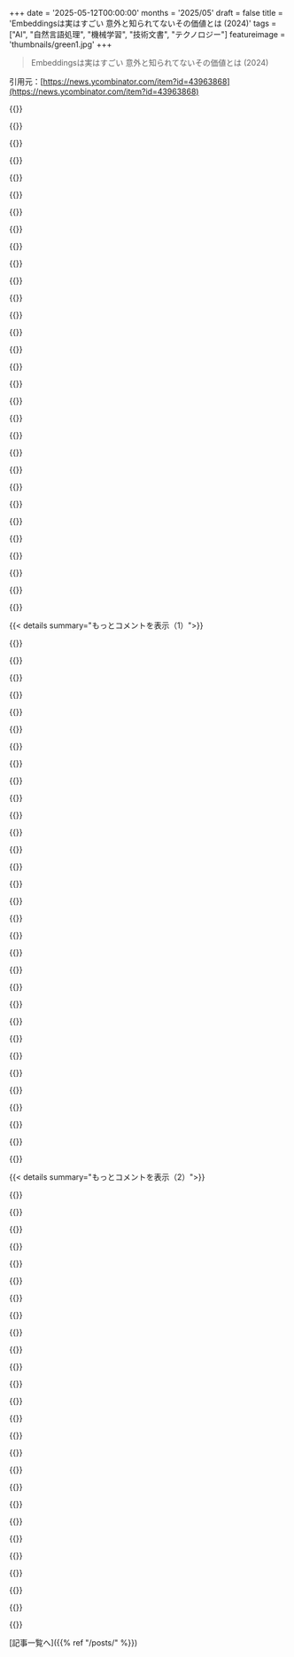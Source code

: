 +++
date = '2025-05-12T00:00:00'
months = '2025/05'
draft = false
title = 'Embeddingsは実はすごい 意外と知られてないその価値とは (2024)'
tags = ["AI", "自然言語処理", "機械学習", "技術文書", "テクノロジー"]
featureimage = 'thumbnails/green1.jpg'
+++

> Embeddingsは実はすごい 意外と知られてないその価値とは (2024)

引用元：[https://news.ycombinator.com/item?id=43963868](https://news.ycombinator.com/item?id=43963868)




{{<matomeQuote body="この記事書いた本人だよ。読んでくれてありがとう！<br>この投稿は6ヶ月前にもNews.YCombinator.Comで話題になったんだ。<br>https://news.ycombinator.com/item?id=42013762<br>「Embeddingsは過小評価されてる」って言ったのは、僕らTechnical Writers（TWs）の仲間が、TWのツールボックスにある超便利な新しいツールにもっと注目すべきだ、って意味だったんだ。MLの専門家には、 Embeddings が全然”過小評価されてない”って分かってるよ。だから、彼らにとっては変な発言に聞こえるよね。<br>この記事が、TWで Embeddings を具体的にどう使ってるかって詳細が少ないのは分かってる。いくつかプロジェクトや他のブログ投稿を準備中なんだ。手短に言うと、 Embeddings が重要なのは、TWの3つの難題、Technicalwriting.dev/strategy/challenges.html で挙げてる課題を解決するのに役立つからだよ。" userName="kaycebasques" createdAt="2025/05/12 15:41:54" color="#38d3d3">}}




{{<matomeQuote body="Tech Writersにもっと響くようにして、MLの専門家向けじゃなくしたらどうかな。狙ってる読者層にもっと広まると思うよ。例えば、「以前は不可能だった規模でテキスト間の関連性を見つけ出す能力」みたいなところをもっと掘り下げるとか。応用例のセクションはあるけど、見落としやすいんだ。Tech Writersにとっての価値を、具体例と一緒に最初に持ってきた方がいいよ。" userName="theletterf" createdAt="2025/05/12 17:19:31" color="#38d3d3">}}




{{<matomeQuote body="うん、フォローアップの投稿やプロジェクトで、TWでEmbeddingsを具体的にどう活用するかってのをちゃんと見せないとだめだね。例（どんな形でも）は教えるツールとして本当に魔法みたいに効果があるんだ。" userName="kaycebasques" createdAt="2025/05/12 18:52:07" color="#ff33a1">}}




{{<matomeQuote body="＞ 記事が、TWで Embeddings を具体的にどう使ってるかって詳細が少ないのは分かってる。<br>それよりさらに重要なのは、最初の6～8段落を読んでも、「embedding」って何なのか全然分からないってことだよ。3段落目には<br>＞ Embeddings の使い方と仕組みの概要だよ。<br>って書いてあるのに、それが何かって説明は（記事のずっと奥に埋もれてなければ）全くないね。" userName="sgbeal" createdAt="2025/05/12 17:07:18" color="#ff33a1">}}




{{<matomeQuote body=" Embeddings を初めて学ぶTechnical Writersの仲間には、形式的な概念を急に導入するとちょっと圧倒されるかなって心配したんだけど、投稿で質問の答えを待たされすぎるのもイライラするってことも分かってるんだ。だから、最初に簡単な答えを出す方法を見つけるよ。フィードバックありがとう。" userName="kaycebasques" createdAt="2025/05/12 18:42:50" color="#45d325">}}




{{<matomeQuote body="Word embeddingっていうのは、単語をたくさんの数字で表現したもので、それぞれの数字が単語の何らかの特性を表してるんだ。普通、それらの特性が何かっていうのは分からないんだ。だって、その数字は大量のテキストを処理する間にモデルが学習するからね。" userName="kadushka" createdAt="2025/05/12 20:58:18" color="#785bff">}}




{{<matomeQuote body="＞ Discoveryness。必要なコンテンツが存在しても、ユーザーが見つけられる保証は難しい。<br> Embeddingsに僕が適用した、公開用のUXレイヤーについてどう思うか気になるな。「Semantic scrolling」って呼んでるんだけど、正確には検索じゃなくて、summaryとdetailsをツリーとして使ってクラスタ内を移動するものなんだ。<br>[1]は一つの開始点（アニメーションの矢印を押すと「wiki-hole」できるよ）。<br>[2]はコレクション全体（本、映画、音楽、アニメなど）だよ。<br>[1] - https://www.sharecommonbase.com/synthesize/1009?id=1009<br>[2] - https://www.sharecommonbase.com/" userName="_bramses" createdAt="2025/05/12 21:47:12" color="#ff33a1">}}




{{<matomeQuote body="なるほど。Semantic scrollingのアイデアはなんとなく理解できたけど、サイトで実際に動いてるのを見るのがちょっと難しいな。特定のトピックの専門家になりたい場合で、関連するたくさんのアイデアをじっくり見て、思いがけない新しい発見の可能性を作りたい、みたいなケースでは役立つと思う。Technical documentationに関しては、たいていの人はできるだけ早く特定の情報を見つけて、自分の作業に戻りたいから、semantic scrollingはほとんどのドキュメントサイトにはあまり合わないと思うな。つまり、必要な情報を見つけるためにsemantic scrollingする忍耐力はないだろうね。" userName="kaycebasques" createdAt="2025/05/13 00:52:31" color="">}}




{{<matomeQuote body="細かいことだけど、これは入門記事だってのは理解してるけど、ちょっと”入門すぎ”ると思うんだ。次を読みたいと思わせる Embeddings の「killer app」のプレビューくらいは出すべきだよ。記事全体を読んだけど、前は知らなかった何か役に立つことや洞察を得た気はしないんだ。出し惜しみしすぎだと感じたけど、シェアしてくれてありがとう、感謝してるよ。" userName="luckydata" createdAt="2025/05/12 17:53:18" color="#785bff">}}




{{<matomeQuote body="うん、確かにスタンドアロンの投稿としては、漠然としすぎてて具体的な応用例が示されてないから説得力がないのは完全に理解できるよ。言い訳になるけど、これはスタンドアロンの投稿にするつもりは全然なかったんだ。Embeddings をTechnical Writingでどう応用するかを探求するフォローアップ投稿やプロジェクトで補完される、概念的な入門編にするつもりだったんだ。幸い、この投稿への注目が再び集まったことで、フォローアップのコンテンツをちゃんと出すモチベーションになることを願ってるよ ;)" userName="kaycebasques" createdAt="2025/05/12 18:50:01" color="#ff33a1">}}




{{<matomeQuote body="あと、テクニカルライティングにおけるembeddingsの直接的な応用については、このリンクも見てみてね -＞ https://www.tdcommons.org/dpubs_series/8057/" userName="kaycebasques" createdAt="2025/05/12 19:49:28" color="#ff5c5c">}}




{{<matomeQuote body="記事書いてくれてありがとね！<br>結果の質はどうだったか気になるな〜？ ML界隈の人は評価大好きだけど、”感覚”で見て結果は妥当に見えた？" userName="rybosome" createdAt="2025/05/12 16:12:16" color="">}}




{{<matomeQuote body="”結果”っていうのは関連ページ実験のことかな？ 結果はかなり有望だったよ。<br>算出された関連ページの多くはめちゃくちゃ妥当だった。例えば、https://www.sphinx-doc.org/en/master/development/html_themes... 読んでたら、https://www.sphinx-doc.org/en/master/usage/theming.html にも興味あるだろうなって推測できるのはめっちゃ妥当だよね。" userName="kaycebasques" createdAt="2025/05/12 18:45:36" color="#785bff">}}




{{<matomeQuote body="embeddingsとembedding searchのもう一つ超クールな特徴は、リソースがめちゃ安くてクライアントサイドでも実行できること。<br>ONNXモデルはtransformer.jsで読み込んで実行できるよ（https://github.com/huggingface/transformers.js/）。<br>hnswみたいなembeddingsのインデックスもビルドして静的にホストできちゃう。<br>これのちょっとしたオープンソースデモをここで公開してる -＞ https://jasonjmcghee.github.io/portable-hnsw/ （プロトタイプだけど）<br>要するに、インデックスをクエリ可能なparquetファイルとして表現して、duckdbでクエリする感じ。<br>Github Pages使ったからタダだったよ。cloudflareのR2なら保存したサイズ分だけ（超安い）。" userName="jasonjmcghee" createdAt="2025/05/12 16:36:43" color="#ff5c5c">}}




{{<matomeQuote body="へ〜、クライアントサイドでJS動かすembeddingsは知らなかったわ。これドキュメントサイトにはめっちゃ応用効きそう。情報共有サンキュ！<br>ParquetとPolarsは、この記事読んでて前から気になってたんだよね -＞ https://minimaxir.com/2025/02/embeddings-parquet/" userName="kaycebasques" createdAt="2025/05/12 18:54:15" color="">}}




{{<matomeQuote body="記事めっちゃいいね！" userName="jasonjmcghee" createdAt="2025/05/13 01:41:14" color="">}}




{{<matomeQuote body="これについて考えてたんだ。自分のアプリにembeddingベースの検索を足すのをためらってたのは、Embedding APIプロバイダーへのレイテンシが嫌だったからなんだよね。 embeddingsなしで何かレンダリングして、非同期でembedding実行して、結果が来たらリストを更新するのも嫌なんだ。UX的に賢くやるの難しそう。<br>ローカルでレンダリングするにはモデルへのアクセスが必要だよね？ OpenAIとかGoogleとかのより、ローカルモデルのembeddingsの質がどのくらいになるか気になるな〜。無料／即時ってのはマジで魅力的だけどね。" userName="qq99" createdAt="2025/05/12 16:50:06" color="#45d325">}}




{{<matomeQuote body="MTEB見てみて（https://huggingface.co/spaces/mteb/leaderboard）<br>オープンソースのやつの中には、実は”もっと良い”のもいっぱいあるんだよ。<br>特にnomic, bge, gte, それにall-MiniLM-L6-v2で良い経験してる。<br>全部数百MB（all-MiniLMは87MBだけどね）。" userName="jasonjmcghee" createdAt="2025/05/12 16:55:18" color="#785bff">}}




{{<matomeQuote body="all-MiniLM-L6-v2大好き！ 87MBってめちゃ小さいから、小さいVM上のウェブアプリプロセスでRAMに載せられるくらいだよね。<br>自分の実験だと、多くの目的にはGood Enoughな結果が出るよ -＞ https://simonwillison.net/2023/Sep/4/llm-embeddings/#embeddi..." userName="simonw" createdAt="2025/05/12 17:26:46" color="#ff5733">}}




{{<matomeQuote body="87MBでも、やっぱ結構大きいよね。<br>HNでみんなが10-50MBの画像を読み込むサイトに呆れてたコメントとか思い出してみてよ。<br>ブラウザベンダーが、モデルを一度ダウンロードしたら、それを要求するどのウェブサイトでも再利用できる安全な方法を考え出してくれるといいな。<br>ChromeがAIイニシアティブやってるのは知ってるけど、この特定の問題についてのドキュメントは見てないな -＞ https://developer.chrome.com/docs/ai" userName="kaycebasques" createdAt="2025/05/13 01:02:47" color="#ff33a1">}}




{{<matomeQuote body="ChromeにEmbeddingモデルが搭載されてるってマジかよ、でもユーザーや開発者には使えないらしいけどね（俺が知る限り）<br>https://dejan.ai/blog/chromes-new-embedding-model/" userName="jasonjmcghee" createdAt="2025/05/13 01:47:25" color="#ff5c5c">}}




{{<matomeQuote body="個人的には嫌いなんだよね、コンテキスト長がめっちゃ短くて、ツイートくらいのサイズになると黙ってテキストを切り捨てるんだ。GitHubでこのことについてずっと主張してるんだけど、誰も知らなさそうなんだよね。今俺が使ってるのはollamaのsnowflake-arctic-embed2だよ。" userName="Ey7NFZ3P0nzAe" createdAt="2025/05/13 08:02:15" color="#38d3d3">}}




{{<matomeQuote body="何が起きてるのか詳しく説明してくんない？結果が全然理解できないんだけどさ。" userName="rrr_oh_man" createdAt="2025/05/12 19:45:09" color="">}}




{{<matomeQuote body="「雰囲気」で検索して似たテキストを見つけられるのがEmbedding検索だよ。例えば”怖いんだ”とか”速く走ってる”とかね。結果は意味的に似てるよ。これは階層的ナビゲーション可能なスモールワールドを使ってて、テキストをチャンク化してEmbedding化・インデックス化してるんだ。<br>インデックスはparquetファイルに分割してCDN配信・クライアント検索を可能にしてるよ。（ベクターDBは不要）" userName="jasonjmcghee" createdAt="2025/05/13 00:41:57" color="#ff33a1">}}




{{<matomeQuote body="記事の「同じ量の数値で比較できる」って点について、ハッシュ関数もそうだけどEmbedding比較とは全然意味が違うって説明が必要だと思うよ。Embeddingは学習に依存するから、比較の質は学習方法で変わるんだ。”ユニバーサルなEmbedding”なんて無くて、任意のテキストを意味のある比較できるわけじゃないって点を強調してね。" userName="ubj" createdAt="2025/05/12 17:23:52" color="#45d325">}}




{{<matomeQuote body="フィードバックありがとう。これらのモデル（例えばGeckoとかNV-Embed、Gemini Embeddingとか）がどう作られてるかの研究論文を読んでて、君が言ってることの要点が掴めてきたよ。この点でもっと記事を正確にする方法を見つけるつもりだよ。" userName="kaycebasques" createdAt="2025/05/12 19:23:25" color="#ff5733">}}




{{<matomeQuote body="Embeddingがハッシュのようなものなら、それを”クラッキング”（Embeddingからテキスト逆生成）する研究はあるのかな？LLMで次のトークン選びにEmbedding類似度を使うとか。<br>著者の例みたいに、テキスト全体でセマンティック代数、「フレンドリーさ」の概念を文章に”足す”とか、そういうことができたらすごくない？" userName="jas8425" createdAt="2025/05/12 17:44:34" color="#785bff">}}




{{<matomeQuote body="”Embeddingから始めて意味的に近いテキストを逆生成することさ？”<br>どうやらこれはembedding inversionって呼ばれてるらしいよ。Universal Zero-shot Embedding Inversionっていう関連論文もあるよ。<br>変化させながらターゲットに段階的に近づいていくのが一番一般的な方法みたいだけど、もっと最適な方法もたくさんあるらしい。CLIP embeddingsを使った画像拡散とかもちょっと関連してるね。" userName="luke-stanley" createdAt="2025/05/12 18:01:16" color="#38d3d3">}}




{{<matomeQuote body="言いたかったのはね、どうやらこれは”embedding inversion”って呼ばれてるらしいってこと、そして”Universal Zero-shot Embedding Inversion”っていうのが関連論文で基本をたくさんカバーしてるってこと。<br>最近知ったんだけど、ArXiv LabsのArXiv RAG agentっていうのが、研究について調べたい人にとってすごくクールな方法なんだ。<br>https://www.alphaxiv.org/assistant<br>前に”inversion”には偶然出会ったことはあったけど、AlphaXiv Assistantが”embedding inversion”を教えてくれたんだよ。" userName="luke-stanley" createdAt="2025/05/14 11:30:09" color="#45d325">}}




{{<matomeQuote body="この分野の専門家じゃないけど、どうやらこの研究はあるみたいだね。inference-time intervention [1]、[2]って呼ばれてるよ。<br>[1] ”Steering Language Models With Activation Engineering”, 2023, https://arxiv.org/abs/2308.10248<br>[2] ”Multi-Attribute Steering of Language Models via Targeted Intervention”, 2025, https://arxiv.org/pdf/2502.12446" userName="smokel" createdAt="2025/05/12 18:09:46" color="#38d3d3">}}




{{< details summary="もっとコメントを表示（1）">}}

{{<matomeQuote body="hashはデータをユニークで衝突しにくい単一出力に変換するものだよ．意味を壊すんだ．これ，Embeddingsがやってることとは真逆なんだよね．Embeddingsはデータを意味を持つ多次元空間に展開するものだよ．hashは意味と構造を壊すけど，Embeddingsは意味と構造を作る感じかな．" userName="quantadev" createdAt="2025/05/12 18:49:04" color="#ff33a1">}}




{{<matomeQuote body="hash functionってのは一般的に，入力を固定長の出力にマッピングするだけの関数なんだよ．だからEmbeddingsもhash functionsなんだ．君はたぶん，衝突回避が重要なcryptographic hashesのこと考えてるんでしょ．でもそれは本質じゃないんだ．例えば，特定のタイプの衝突が奨励されるLocality Sensitive Hashingだってあるんだから．" userName="nighthawk454" createdAt="2025/05/12 19:22:53" color="#ff5c5c">}}




{{<matomeQuote body="うん，衝突を意図したhash functionもあるのは知ってるよ．僕が衝突しにくさについて話したときはstrong hashesのことだけど，”hash”って言うときは強いのも弱いのも全部含めてる．弱いhash algosの存在はSemantic vectorsがhashesだっていう君の主張をむしろ否定する方向だね．弱いhashは有限の少ないbuckets，Semantic vectorsは高次元の無限の連続体．全然違うんだよ．" userName="quantadev" createdAt="2025/05/12 21:20:08" color="#45d325">}}




{{<matomeQuote body="定義をどう捉えるかによるけど，Wikipediaの定義（可変長→固定長マッピング）だとほとんどのembedding networksはhashに入るね．hashは1次元，離散値，不可逆とか思われがちだけど，Embeddingsはsemantic structureを持つ．性質は違うけど，固定サイズ空間へのマッピングって意味では似てるかも．SimHashやLSHはランダム射影を使って出力ベクトル作るんだけど，これってNNの射影層と似てるし，torch.nn.Embeddingクラスみたいだよね．出力の量子化とかは最適化であって本質じゃないと思うよ．" userName="nighthawk454" createdAt="2025/05/12 21:59:57" color="#785bff">}}




{{<matomeQuote body="Hashingは意味や構造を破壊するものだよ．Semantic Vectorsはそれらを創造するものだね．唯一の共通点は，両方がドメインをマッピングするアルゴリズムだってことだけ．君の論理だと「出力ドメインが入力より小さければ全てhash」になっちゃうけど，それはおかしいし，Semantic Vectorsはむしろhashの逆をやってるんだ．" userName="quantadev" createdAt="2025/05/12 22:44:05" color="">}}




{{<matomeQuote body="いや，hashは固定長のコードにマッピングするだけだよ．それだけなんだ．出力サイズが入力より小さくなくてもいい．例えば10000個のトークンを受け取って1500次元の固定長ベクトルを返すなら，それはhash functionの一種だよ．＞ hash functionとは，任意のサイズのデータを固定サイズのコード値にマッピングするために使用できるあらゆる関数である．" userName="nighthawk454" createdAt="2025/05/13 02:14:55" color="#785bff">}}




{{<matomeQuote body="あのさ，entropyで見ても全然違うよ．良いhash algoはノイズ（high entropy）を出すけど，semantic vectorは構造（low entropy）を出すんだ．どんな基準で比べても，この二つの概念はこれ以上ないほど離れてるよ．君がどれだけ頑張っても，これ以上遠い二つの概念なんて見つけられないと思うな．" userName="quantadev" createdAt="2025/05/13 03:25:23" color="">}}




{{<matomeQuote body="正直，君はもう定義を無視してると思う．”良いhash algo”がノイズ出すって話はcryptographic hashだけだよ．他のhashもあるんだから．”semantic vectors”が類似性を保つのは，数学的にはLSHとかと変わらないんだよ（モデルがすごく使えるって点を除けばね）．MD5がLLMじゃないって言うならいいけど，そうじゃないなら定義に立ち戻って話し合おうよ．" userName="nighthawk454" createdAt="2025/05/13 07:51:56" color="#ff5733">}}




{{<matomeQuote body="あー，君の主張理解したよ．要するに，長い入力から有限の出力を出す関数は全部hashだって考えてるんだね．だとすると，LLMの”inference”も君のロジックだとhashingになっちゃうね．長いトークンから次を予測するのもhashってことか．分かったよ．ありがとう．" userName="quantadev" createdAt="2025/05/13 15:22:09" color="">}}




{{<matomeQuote body="Embeddingのセマンティック代数のアイデアに基づいたフォローアップの質問なんだけどさ。もしEmbeddingからセマンティックに似たテキストを生成できるなら、”テキストの長さ”もEmbeddingが捉えるプロパティの一つってことになるの？" userName="kaycebasques" createdAt="2025/05/13 01:13:38" color="">}}




{{<matomeQuote body="たぶん違うと思うよ、95％くらいね。少なくとも、どんな概念の本質が”テキストの長さ”に関係するかどうかについてはね。理論的には、Embeddingは本のEmbeddingだろうがツイートのEmbeddingだろうが、同じくらい簡単に足したり引いたりできるはずだよ。もちろん、前者の方が計算はたくさん必要だけどね。" userName="jas8425" createdAt="2025/05/13 15:29:08" color="">}}




{{<matomeQuote body="記事の「technical writingへの応用例は自分で考えろ」って部分、強気すぎない？<br>”良い”technical writingにはthesis statementいらないってこと？<br>なんでこれがtechnical writingにusefulなの？確かに類似ページは作れるだろうけど、そんなの読んだり書いたりする時に欲しいと思ったことないんだけど。" userName="bawolff" createdAt="2025/05/12 17:25:17" color="">}}




{{<matomeQuote body="”良い”technical writingにthesis statementいらないって？thesisは記事の2番目のパラグラフにあるよ。<br>ただ具体的な例がないからineffectiveだっていうのはfairだね。もともとstandalone postになるつもりじゃなかったんだ。<br>なぜこれがtechnical writingにusefulかって？vagueだけどtechnical writingの3つのintractable challengesのprogressに役立つんだ。（リンク）見てね。" userName="kaycebasques" createdAt="2025/05/12 19:09:39" color="#ff33a1">}}




{{<matomeQuote body="technical documentationはgreatなsearchがすごく大事。Embeddingsはより良いsearchにすごくusefulなツールだよ。”fuzzy” matchesもhandleできるから、ユーザーが名前を覚えてなくても探せるんだ。<br>keyword searchとvector similarity searchを混ぜるhybrid approachもimplementできる。良いexamplesがあればな！" userName="simonw" createdAt="2025/05/12 17:33:17" color="#ff5733">}}




{{<matomeQuote body="In-site searchは超importantだよ。多くのdocs maintainersはそれがどれだけheavilyに使われてるか realizeしてない気がする。多くのdocs sitesはin-site search queriesすらtrackしてない！<br>Sphinxについて私がloveなことの一つは、decentなclient-sideのJS-powered offline searchがあることなんだ。最近、search-as-you-typeにするworkflowをhack togetherしたよ（リンク1）。jasonjmcghee’s comment（リンク2）で、transformer.js embeddingsでそれをaugmentできないかponderしてるんだ。" userName="kaycebasques" createdAt="2025/05/12 20:12:45" color="#785bff">}}




{{<matomeQuote body="記事の「次元」と「方向」の使い分けについてnitpick。genderのnotionはdimensionではなくdirectionで捉えられるべき。<br>次元と方向はLinkedだけど、数学的には高次元空間ではorthogonalな次元の数は指数関数的に増える。だから1000次元でもbillionsのconceptをfitできるんだ。" userName="tyho" createdAt="2025/05/12 15:51:31" color="#ff5c5c">}}




{{<matomeQuote body="word embeddingはgendered wordsの分類とか苦手だよ。transformer embeddingはword vectorsよりずっと優れてる、contextを考慮できるからね。<br>searchではsynonymsはmixed bagだけど、modern embeddingはcontext見てirrelevantな意味をsuppressできる。これはIR研究者が長年頑張ってきたことだ。" userName="PaulHoule" createdAt="2025/05/12 16:15:19" color="#ff5c5c">}}




{{<matomeQuote body="前コメントの”nit”ありがとう、すごくmakes senseだね。modelがgenderにmapするdimensionがあるって記述について、書くとき私も何かoffだと思ってたんだ。conceptsとdimensionsの間に1-to-1 correspondenceがあるはずないよね。<br>君のcommentでcosine similarityの理解も深まったよ。（リンク）見てね。<br>postをupdateしてinaccuracyをcorrectするつもりだよ、conceptual modelをimprovingしてくれてありがとう。" userName="kaycebasques" createdAt="2025/05/12 16:01:44" color="#ff33a1">}}




{{<matomeQuote body="It’s not at all a nitだよ。もしdimensionsの一つがindeed genderに対応していたら、”king”と”queen”はpretty much only one dimensionでdifferしたのを見つけられるかもしれない。More generally、もしこれらのdimensionsが個別にhuman-meaningful conceptsをreferしているなら、pretty much only one dimensionに沿ってdifferするwordsを見るだけで、これらのconceptsが何かfind outできるよ。" userName="gweinberg" createdAt="2025/05/12 17:04:10" color="">}}




{{<matomeQuote body="目では見えないけど、ユークリッド距離は計算できるんだよね．Tools like UMAPで次元を下げることもできるよ．" userName="osigurdson" createdAt="2025/05/12 16:19:01" color="#785bff">}}




{{<matomeQuote body="That’s the layman intuitionだけど、実際のモデルは意外な結果を出すことがあるよ．cleverなLLM promptingでこの仮説を試せるね．俺がやったら”king”に対して”male monarch”が出たけど、”queen”に対しては”British ruler”だった．Oops！" userName="otabdeveloper4" createdAt="2025/05/12 17:52:00" color="#45d325">}}




{{<matomeQuote body="＞you find that the number of nearly orthogonal dimensions within n dimensional space is exponential with regards to n．micro nitだけどさ（micro nit！） Is it meant to be ”a number of nearly orthogonal directions within n dimensional space”？ Otherwise n dimensional space will have just n dimensions．" userName="rdtsc" createdAt="2025/05/12 20:33:40" color="#785bff">}}




{{<matomeQuote body="元記事の＞there are a lot of dimensions involved and with 50 dimensions to play with you can always find a projection that makes the 20 points fall exactly where you want them fall．って話はわかるけど、GloVeのhttps://nlp.stanford.edu/projects/glove/images/man_woman.jpgみたいに単語が線形分離できない例もあるよ．あれは線で分けられることじゃなくて、性別みたいな関係性がベクトル差の決まった方向になることを見せてるんだと思う．だからGloVeのグラフが非現実的ってのは違うんじゃないかな．" userName="yorwba" createdAt="2025/05/12 17:50:20" color="#785bff">}}




{{<matomeQuote body="I’m sorry，I don’t get your point at all，and have no idea what you mean by ”did this”． If you asked for an embedding，you would have gotten a 768 （or whatever） dimensional array right？" userName="gweinberg" createdAt="2025/05/12 19:50:33" color="">}}




{{<matomeQuote body="Don’t the high end embedding services use a transformer with attention to compute embeddings？ If so，I thought that would indeed capture the semantic meaning quite well，including the trait-is-described-by-direction-vector．" userName="manmal" createdAt="2025/05/12 17:47:18" color="#ff5733">}}




{{<matomeQuote body="Wait，but if gender was composed of say two dimensions，then there’d be no way to distinguish between ”the gender is different” and ”the components represented by each of those dimensions are individually different”，right？" userName="daxfohl" createdAt="2025/05/12 16:39:02" color="">}}




{{<matomeQuote body="＞Machine learning (ML) has the potential to advance the state of the art in technical writing． No，I’m not talking about text generation models like Claude，Gemini，LLaMa，GPT，etc．The ML technology that might end up having the biggest impact on technical writing is embeddings．って元記事は言ってるけど、これは少し時代遅れかもね．テキスト生成LLMももうすぐ最高レベルのテクニカルドキュメント書くようになると思う．sycophancyの研究とか進んでるしね．「一番影響」ってのが近いうちの話なら、優れた検索・整理ツール（ambient findabilityとか）がLLMに勝つには急がないとだね．" userName="benatkin" createdAt="2025/05/12 16:49:23" color="#ff33a1">}}




{{<matomeQuote body="これって，各次元をバイナリ数字みたいに扱えるから，2^nの方向を符号化できるってこと？それとも全然違う？<br>" userName="drc500free" createdAt="2025/05/12 16:54:06" color="">}}




{{<matomeQuote body="nearly orthogonal dimensions within n dimensional space<br>細かい指摘だけどさ：記事の中で方向と次元を区別してるから，”nearly orthogonal directions within n dimensional space”って書きたかったんじゃないかな．それが重要だよ．<br>" userName="aaronblohowiak" createdAt="2025/05/12 16:14:17" color="#ff5733">}}




{{<matomeQuote body="the two groups of words are linearly separable<br>これ，ちょっとポイントを外してるかも．数百ある次元のうちの２つの次元＊で見るとベクトルが一定って話だよ．単一の次元で完全に分離じゃなくて，中性の言葉もあるし，複数の次元の組み合わせ（擬似次元）で表現されてるんじゃないかな？論文読んでないから推測だけど．<br>＊おそらく複数の次元を組み合わせた擬似次元；IDK，論文は読んでない．<br>" userName="avidiax" createdAt="2025/05/12 20:13:53" color="#38d3d3">}}

{{</details>}}




{{< details summary="もっとコメントを表示（2）">}}

{{<matomeQuote body="The BERT-like and other transformer embeddings far outperform word vectors because they can take into account the context of the word.<br>BERTなどが優れてるのは文脈に加えて，BPEみたいなトークン化も大きいよ．句読点や大文字小文字も考慮されるから意味抽出に重要なんだ．しかもメモリ効率もいい．昔のBERTのSentencePieceはもう古いね．<br>" userName="minimaxir" createdAt="2025/05/12 16:46:51" color="#38d3d3">}}




{{<matomeQuote body="Embeddingのコンセプト全体をより細かいスケールで考え直すといいと思うんだ．「モデルが入力がkingかどうかの次元を持ってる」って言うんじゃなくて，そのEmbeddingは「king」っていう概念を，それに関わる全てのアイデア/単語/トークンをカバーするのに必要な次元より少ない次元で表現してるんだ．<br>だから，”gender”を表現する方向と次元の違いは，たぶんgenderが「重要」じゃない（あるいは情報密度が高くない）から全体を１つの次元にするんじゃなくて，もっと抽象的な２つ（かそれ以上）の次元の線形結合で表現されてるってことなんじゃないかな．<br>" userName="OJFord" createdAt="2025/05/12 16:18:06" color="#38d3d3">}}




{{<matomeQuote body="現実的には，Embeddingとtext generation modelsの両方の組み合わせだと思うよ．技術文書作成の手に負えない課題を進展させるにはEmbeddingがすごく重要［1］だけど，自動更新を適用するにはtext generation modelsが鍵なんだ．<br>［1］ https://technicalwriting.dev/strategy/challenges.html<br>" userName="kaycebasques" createdAt="2025/05/12 18:01:49" color="">}}




{{<matomeQuote body="前に勤めてたスタートアップで，当時はfoundation modelsを開発しようとしてたんだけど，BPEはそれまで試した中で本当に大幅な改善だったんだ．OODワードの情報損失はダメだって思ってたんだけど，みんなLLMの”short circuiting”（間違った手段で正解を得ること）に寛容でビックリしたよ．自分の評価が悲観的すぎたかな．でも”間違った手段で正解”は信用できないから好きじゃないけどね．<br>" userName="PaulHoule" createdAt="2025/05/12 16:51:34" color="">}}




{{<matomeQuote body="word2vecではking - man + womanみたいな計算ができるデモがたくさんあるのは知ってるんだけど，現代のEmbeddingではどうやるのか知らないな．https://turbomaze.github.io/word2vecjson/<br>" userName="kaycebasques" createdAt="2025/05/13 01:29:17" color="">}}




{{<matomeQuote body="Johnson-lindenstrauss lemma ［1］ 興味ある人は見てね．距離をε以内で保つにはk ＞ 8（ln N）/ε＾2 次元が必要で，10億点なら10%で18k次元，1%で1.8m必要になるんだって．点がよく散らばっててもっと少ない次元で済むlemmaはないのかな？それともEmbeddingは距離の精度低くても大丈夫なの？<br>［1］ https://en.wikipedia.org/wiki/JohnsonE2%80%93Lindenstrauss_...<br>" userName="ohxh" createdAt="2025/05/12 19:12:28" color="#ff33a1">}}




{{<matomeQuote body="https://nlp.stanford.edu/projects/glove/ にあるグラフでは，N=20くらいの点が「正しい位置」に落ちてるように見えるものがいくつもあるけど，たくさんの次元が関わってるし，50次元もあれば20点を完全に好きな位置に落とすようなprojectionはいつも見つけられるんだよ．<br>Ramsey theory（または’the Woolworths store alignment hypothesis’）<br>" userName="philipwhiuk" createdAt="2025/05/12 16:54:19" color="#ff5c5c">}}




{{<matomeQuote body="最後のポイント（ほぼ直交するベクトル）に関する良い記事だよ：https://transformer-circuits.pub/2022/toy_model/index.html" userName="rahimnathwani" createdAt="2025/05/12 17:10:28" color="#38d3d3">}}




{{<matomeQuote body="kernel trickを使うなら、分離多様体である必要があるだけだよ ;)" userName="tomrod" createdAt="2025/05/12 20:23:43" color="">}}




{{<matomeQuote body="基本的にはそうだけど、もっとすごいんだ。’意味’の方向がちょっとだけブレるの（たとえば他の全ての方向に対して89度から91度の間とか）を許容すると、もっと自由度が増えるんだよね。3次元だと、そのブレを許容してもまだ意味のある方向は3つだけだけど、高次元空間だと、この少しの追加の自由度のおかげで、厳密に直交する方向の数よりもはるかに多くのほぼ直交する方向を当てはめることができるんだ。つまり1000次元空間では、1000 ＞＞ 1000の二項概念を当てはめられるってこと。" userName="emaro" createdAt="2025/05/12 17:54:06" color="#45d325">}}




{{<matomeQuote body="君の言う通りだよ。https://deepmind.google/research/publications/157741/" userName="realbenpope" createdAt="2025/05/12 19:54:37" color="#ff33a1">}}




{{<matomeQuote body="なるほど、無限次元の非線形空間を「要素の線形結合の近似を最も良く保持するN次元線形空間”に変換するってことか。単語同士が組み合わさって他の単語を作るから、「素数”みたいな基本的な単語はないんだね（辞書みたいに）。でも、genderみたいに相関が強いものは、大きな空間だとほぼ「素数”みたいになるかも。これで合ってる？" userName="daxfohl" createdAt="2025/05/12 17:03:12" color="#ff5733">}}




{{<matomeQuote body="見落としてたらごめんね…でもこの記事でテクニカルライターに直接応用できる話ってなんかあった？EmbeddingsはLLMsとかセマンティック検索とかで超重要で面白いけど、筆者はもっと直接的な使い道を示唆してるみたいだからさ。" userName="jacobr1" createdAt="2025/05/12 15:36:30" color="">}}




{{<matomeQuote body="＞この記事でテクニカルライターに直接応用できる話ってなんかあった？<br>いや、これはTWでのEmbeddings応用を探る今後の記事やプロジェクトのティーザーだったんだ。今は育児で忙しいけど、他にも準備してるよ。Embeddingsはここで挙げてるTWの「手に負えない”3つの課題全部に役立つってことは言っておくね。" userName="kaycebasques" createdAt="2025/05/12 16:08:30" color="#ff5c5c">}}




{{<matomeQuote body="あと、直接的な応用について言い忘れてたんだけど、これね：https://www.tdcommons.org/dpubs_series/8057/<br>（数ヶ月のレビュー地獄を経て、先週やっと公開されたんだ）" userName="kaycebasques" createdAt="2025/05/12 19:43:50" color="#45d325">}}




{{<matomeQuote body="とにかくシェアしてくれてありがとうね。あんまり詳しくない人にとっては良い概要だったよ。" userName="jacobr1" createdAt="2025/05/12 17:12:42" color="">}}




{{<matomeQuote body="セマンティックサーチとか分類、クラスタリングだよね。サーチに関しては、だいたい10年おきに大きなブレークスルーがあるから、使えるものは使うって感じかな。TRECの議事録を読んで、”サーチ精度を改善するどんな当たり前のアイデアもダメだ”って落ち込んだんだけど、最初の10年間のまとめを見て、やっと有用な結果がBM2.5だったって知ったんだ。<br>分類について言うと、テキストをembeddingsにして、それを古典的なMLアルゴリズムにかけるのはめちゃくちゃ実用的。scikit-learnとかにあるやつね。これがすごい安定してて、今作ってるテキスト分類ライブラリにbag-of-words分類器を入れないことも検討してるくらい。Huggingfaceのフォーラムにいる人たちは、ファインチューニングしたBERTの方が優れてるって言うけど、確かにそうだと思う。でもトレーニング時間が100倍かかるし、必ずしも良くなるわけでもないんだ。<br>20年前はbag-of-wordベクトルを作ってclusteringアルゴリズムにかけてたけど、結果はひどかった。Embeddingsを使えば、もっとシンプルで速いアルゴリズム、例えばkmeansとかで素晴らしいクラスタリングができるようになったよ。<br>“大量の線形代数”が必要って点には同意できないな。ドット積でできるんだから、“ちょっとした線形代数”って言うべきじゃないかな。" userName="PaulHoule" createdAt="2025/05/12 15:47:09" color="#45d325">}}




{{<matomeQuote body="文献をembeddingsでセマンティック検索できたら最高だよね。知ってる人の中には、全arxiv論文のベクトルデータベースを作ろうとしてる人もいるよ。<br>大きな問題はattriutionとcitationsだと思う。Embeddingsはただのベクトルだから、元のソースへの引用や更新日、信頼性の証明とかを含んでないんだ。だからRAGでembeddingsを使う場合、特定のソース資料のページにリンクバックするのにしか使えないんだよね。<br>Embeddingsをリンクとして使うだけだと、技術文書での引用やattriutionの扱い方は劇的に変わらない。結局、論文全体とか論文のページを引用することになる。<br>GraphRAG［1］の方が技術文献にとっては構築する価値があると思うな。グラフを使えば、学術論文の特定のページの特定の概念を引用できる方法があるし、引用が新旧の科学的議論の間で双方向リンクとして機能するようになる。まあ、脱線したけどね。" userName="sansseriff" createdAt="2025/05/12 16:15:44" color="#785bff">}}




{{<matomeQuote body="IMO、技術文書ではページ内とかセクション内の引用で十分なことが多い気がするよ。特定の概念を引用する必要はめったにないんだ。でも、もっと細かい概念レベルの引用の可能性なんて考えたこともなかったから、絶対もっと考えてみるね！" userName="kaycebasques" createdAt="2025/05/13 01:44:10" color="">}}




{{<matomeQuote body="embeddingsを使ったセマンティックサーチ付きRSSアグリゲーターを作ったことあるよ。主な使い方は、任意に作成したカテゴリに基づいて分類できることだったんだ。だから、どんなカテゴリでも作れたんだよね。<br>残念ながらもうAWSで働いてないから、動かしてたインフラはもうないんだけど。" userName="podgietaru" createdAt="2025/05/12 15:51:10" color="#38d3d3">}}




{{<matomeQuote body="Embeddingsは universalityへの新しい飛躍だよ。アルファベットとか数字みたいにね。" userName="jonathanrmumm" createdAt="2025/05/12 18:29:35" color="">}}




{{<matomeQuote body="数日前にembeddingsの解説記事書いたんだ。興味ある人いるかな？数式はほとんどなくて、犬がたくさん出てくるよ。" userName="petesergeant" createdAt="2025/05/12 15:45:22" color="">}}




{{<matomeQuote body="完全に同意。Recallifyっていうのを構築してembeddingsを試してるんだ。主に、オンラインで読んだあんまり覚えてないものを素早く取り出すのに役立ててる。たった1024次元でも、embeddingsが純粋に意味的な類似性に基づいてアイデアを効果的に捉えて表面化させるのはすごいよ。正確なキーワードを思い出すのが苦手だから（僕はかなり苦手なんだ）、これはゲームチェンジャーだったね。あいまいな心の概念を実行可能な洞察に変えるのに役立ってる。<br>iOSアプリのベータテストもやってるから、興味ある人いる？" userName="paulnovacovici" createdAt="2025/05/12 20:40:11" color="#ff5c5c">}}




{{<matomeQuote body="なんで何次元もある概念をそんなに神秘的だと考える人がいるのか理解できないな。自由度みたいなものを指定する数字でしょ。机に座ってる自分の体の位置を指定したいなら、各関節で何が起きてるかを2つの角度で指定するかもしれないし、完全に指定するには何百もの角度が必要になるだろうね。人間はその数字を見ても“彼は机に座ってる”とは見れないかもしれないけど、概念的な難しさは感じないな。" userName="gweinberg" createdAt="2025/05/12 19:44:24" color="">}}




{{<matomeQuote body="高次元が単に自由度が増えるだけで、数学的には単に数字が増えるだけっていうのは正しいね。でも直感に反するのは、次元が増えると幾何学的な振る舞いが違うことなんだ。距離とか体積、角度が僕たちが期待するようにはスケールしないんだよ。例えば、高次元では球の体積のほとんどがその表面近くに集中するし、ランダムなベクトルはほとんど直交する傾向があるんだ。これは2Dや3Dではめったに起こらないことだよね。<br>これらの効果は実際にも影響するんだ。単語embeddingsみたいな高次元空間では、関係ない点でも等距離に見えることがあって、clusteringや類似性検索みたいな基本的なタスクがずっと難しくなるんだ。だから、高次元そのものが神秘的っていうよりは、僕たちが3次元で暮らして培った空間的な直感に反するってことなんだと思うよ。" userName="JohnKemeny" createdAt="2025/05/12 19:56:10" color="#ff5c5c">}}

{{</details>}}



[記事一覧へ]({{% ref "/posts/" %}})

